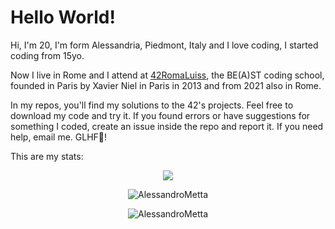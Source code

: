# Hello World!
Hi, I'm 20, I'm form Alessandria, Piedmont, Italy and I love coding, I started coding from 15yo.

Now I live in Rome and I attend at [42RomaLuiss](https://42roma.it/), the BE(A)ST coding school, founded in Paris by Xavier Niel in Paris in 2013 and from 2021 also in Rome.

In my repos, you'll find my solutions to the 42's projects. Feel free to download my code and try it. If you found errors or have suggestions for something I coded, create an issue inside the repo and report it. If you need help, email me. GLHF👾!

<!-- I'm also working on [my Italian 42Docs site](https://ametta42.github.io/42Docs_IT/) -->

This are my stats:
<p align=center width=auto>
	<img src="https://badge42.herokuapp.com/api/stats/ametta"/>
</p>
<p align=center width=auto>
	<img width=auto src="https://github-readme-stats.vercel.app/api?username=AlessandroMetta&show_icons=true&count_private=true" alt="AlessandroMetta" />
</p>
<p align=center width=auto>
	<img width=auto src="https://github-readme-stats-olive-nine.vercel.app/api/top-langs/?username=AlessandroMetta&layout=compact" alt="AlessandroMetta" />
</p>
